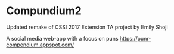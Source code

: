 # Compundium2
Updated remake of CSSI 2017 Extension TA project by Emily Shoji

A social media web-app with a focus on puns
https://punr-compendium.appspot.com/
